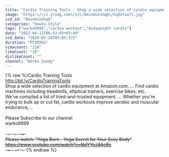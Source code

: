 ```yaml
---
title: "Cardio Training Tools - Shop a wide selection of cardio equipment at Amazon.com"
image: "https:\/\/i.ytimg.com\/vi\/8minUuYohqQ\/hqdefault.jpg"
vid_id: "8minUuYohqQ"
categories: "Howto-Style"
tags: ["warko9999","cardio workout","bodyweight cardio"]
date: "2022-04-11T06:53:05+03:00"
vid_date: "2016-02-24T05:05:37Z"
duration: "PT2M36S"
viewcount: "118"
likeCount: "28"
dislikeCount: ""
channel: "Warko Sandy"
---
```

{% raw %}Cardio Training Tools<br /><a rel="nofollow" target="blank" href="http://bit.ly/CardioTrainingTools">http://bit.ly/CardioTrainingTools</a><br />Shop a wide selection of cardio equipment at Amazon.com. ... Find cardio machines including treadmills, elliptical trainers, exercise bikes, etc.<br />We've compiled a list of tried-and-trusted equipment. ... Whether you're trying to bulk up or cut fat, cardio workouts improve aerobic and muscular endurance, ..<br /><br />Please Subscribe to our channel<br />warko9999<br /><br />-~-~~-~~~-~~-~-<br />Please watch: &quot;Yoga Burn  - Yoga Secret for Your Sexy Body&quot; <br /><a rel="nofollow" target="blank" href="https://www.youtube.com/watch?v=NdYYeJ4AcBs">https://www.youtube.com/watch?v=NdYYeJ4AcBs</a><br />-~-~~-~~~-~~-~-{% endraw %}
